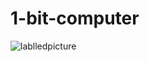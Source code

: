 # 1-bit-computer
![lablledpicture](https://github.com/user-attachments/assets/c20e71e7-5ede-4cbc-841c-578488daa07e)
